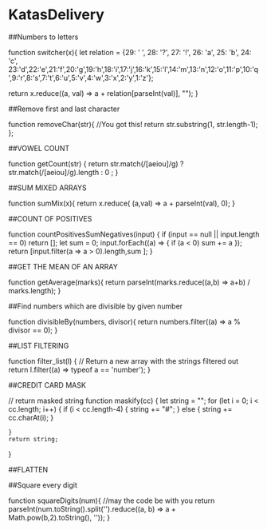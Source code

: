 # KatasDelivery

##Numbers to letters

function switcher(x){
  let relation = {29: ' ', 28: '?', 27: '!', 26: 'a', 25: 'b', 24: 'c', 23:'d',22:'e',21:'f',20:'g',19:'h',18:'i',17:'j',16:'k',15:'l',14:'m',13:'n',12:'o',11:'p',10:'q',9:'r',8:'s',7:'t',6:'u',5:'v',4:'w',3:'x',2:'y',1:'z'};
   
  return x.reduce((a, val) => a + relation[parseInt(val)], "");
}


##Remove first and last character

function removeChar(str){
 //You got this!
  return str.substring(1, str.length-1);
};

##VOWEL COUNT 

function getCount(str) {
   return str.match(/[aeiou]/g) ? str.match(/[aeiou]/g).length : 0 ;
}

##SUM MIXED ARRAYS

function sumMix(x){
  return x.reduce( (a,val) => a + parseInt(val), 0);
}


##COUNT OF POSITIVES

function countPositivesSumNegatives(input) {
  if (input == null || input.length == 0) return [];
  let sum = 0;
   input.forEach((a) => { if (a < 0) sum += a });
  return [input.filter(a => a > 0).length,sum ];
}

##GET THE MEAN OF AN ARRAY

function getAverage(marks){
  return parseInt(marks.reduce((a,b) => a+b) / marks.length);
}

##Find numbers which are divisible by given number

function divisibleBy(numbers, divisor){
  return numbers.filter((a) => a % divisor == 0);
}


##LIST FILTERING 

function filter_list(l) {
  // Return a new array with the strings filtered out
  return l.filter((a) => typeof a == 'number');
}

##CREDIT CARD MASK

// return masked string
function maskify(cc) {
    let string = "";
    for (let i = 0; i < cc.length; i++) {
      if (i < cc.length-4) {
        string += "#"; 
      } else {
        string += cc.charAt(i);
      }
      
    }
    return string;
}

##FLATTEN

##Square every digit

function squareDigits(num){
  //may the code be with you
  return parseInt(num.toString().split('').reduce((a, b) => a + Math.pow(b,2).toString(), ''));
}

```
